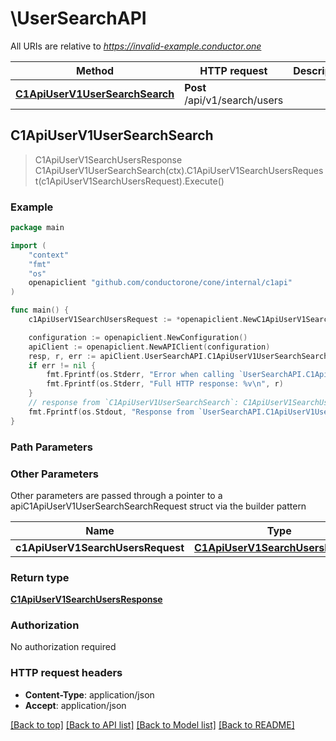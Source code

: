 # \UserSearchAPI

All URIs are relative to *https://invalid-example.conductor.one*

Method | HTTP request | Description
------------- | ------------- | -------------
[**C1ApiUserV1UserSearchSearch**](UserSearchAPI.md#C1ApiUserV1UserSearchSearch) | **Post** /api/v1/search/users | 



## C1ApiUserV1UserSearchSearch

> C1ApiUserV1SearchUsersResponse C1ApiUserV1UserSearchSearch(ctx).C1ApiUserV1SearchUsersRequest(c1ApiUserV1SearchUsersRequest).Execute()





### Example

```go
package main

import (
    "context"
    "fmt"
    "os"
    openapiclient "github.com/conductorone/cone/internal/c1api"
)

func main() {
    c1ApiUserV1SearchUsersRequest := *openapiclient.NewC1ApiUserV1SearchUsersRequest() // C1ApiUserV1SearchUsersRequest |  (optional)

    configuration := openapiclient.NewConfiguration()
    apiClient := openapiclient.NewAPIClient(configuration)
    resp, r, err := apiClient.UserSearchAPI.C1ApiUserV1UserSearchSearch(context.Background()).C1ApiUserV1SearchUsersRequest(c1ApiUserV1SearchUsersRequest).Execute()
    if err != nil {
        fmt.Fprintf(os.Stderr, "Error when calling `UserSearchAPI.C1ApiUserV1UserSearchSearch``: %v\n", err)
        fmt.Fprintf(os.Stderr, "Full HTTP response: %v\n", r)
    }
    // response from `C1ApiUserV1UserSearchSearch`: C1ApiUserV1SearchUsersResponse
    fmt.Fprintf(os.Stdout, "Response from `UserSearchAPI.C1ApiUserV1UserSearchSearch`: %v\n", resp)
}
```

### Path Parameters



### Other Parameters

Other parameters are passed through a pointer to a apiC1ApiUserV1UserSearchSearchRequest struct via the builder pattern


Name | Type | Description  | Notes
------------- | ------------- | ------------- | -------------
 **c1ApiUserV1SearchUsersRequest** | [**C1ApiUserV1SearchUsersRequest**](C1ApiUserV1SearchUsersRequest.md) |  | 

### Return type

[**C1ApiUserV1SearchUsersResponse**](C1ApiUserV1SearchUsersResponse.md)

### Authorization

No authorization required

### HTTP request headers

- **Content-Type**: application/json
- **Accept**: application/json

[[Back to top]](#) [[Back to API list]](../README.md#documentation-for-api-endpoints)
[[Back to Model list]](../README.md#documentation-for-models)
[[Back to README]](../README.md)

